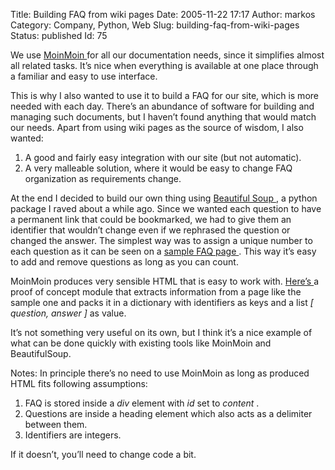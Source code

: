 Title: Building FAQ from wiki pages
Date: 2005-11-22 17:17
Author: markos
Category: Company, Python, Web
Slug: building-faq-from-wiki-pages
Status: published
Id: 75

<div>
 <p>
  We use
  <a href="http://moinmoin.wikiwikiweb.de/" title="MoinMoin's homepage">
   MoinMoin
  </a>
  for all our documentation needs, since it simplifies almost all related tasks. It’s nice when everything is available at one place through a familiar and easy to use interface.
 </p>
 <p>
  This is why I also wanted to use it to build a FAQ for our site, which is more needed with each day. There’s an abundance of software for building and managing such documents, but I haven’t found anything that would match our needs. Apart from using wiki pages as the source of wisdom, I also wanted:
 </p>
 <ol>
  <li>
   A good and fairly easy integration with our site (but not automatic).
  </li>
  <li>
   A very malleable solution, where it would be easy to change FAQ organization as requirements change.
  </li>
 </ol>
 <p>
  At the end I decided to build our own thing using
  <a href="http://www.crummy.com/software/BeautifulSoup/index.html">
   Beautiful Soup
  </a>
  , a python package I raved about a while ago. Since we wanted each question to have a permanent link that could be bookmarked, we had to give them an identifier that wouldn’t change even if we rephrased the question or changed the answer. The simplest way was to assign a unique number to each question as it can be seen on a
  <a href="http://markos.gaivo.net/examples/samplefaq/faq.html">
   sample FAQ page
  </a>
  . This way it’s easy to add and remove questions as long as you can count.
 </p>
 <p>
  MoinMoin produces very sensible HTML that is easy to work with.
  <a href="http://markos.gaivo.net/examples/samplefaq/faq.py">
   Here’s
  </a>
  a proof of concept module that extracts information from a page like the sample one and packs it in a dictionary with identifiers as keys and a list
  <em>
   [ question, answer ]
  </em>
  as value.
 </p>
 <p>
  It’s not something very useful on its own, but I think it’s a nice example of what can be done quickly with existing tools like MoinMoin and BeautifulSoup.
 </p>
 <p>
  Notes: In principle there’s no need to use MoinMoin as long as produced HTML fits following assumptions:
 </p>
 <ol>
  <li>
   FAQ is stored inside a
   <em>
    div
   </em>
   element with
   <em>
    id
   </em>
   set to
   <em>
    content
   </em>
   .
  </li>
  <li>
   Questions are inside a heading element which also acts as a delimiter between them.
  </li>
  <li>
   Identifiers are integers.
  </li>
 </ol>
 <p>
  If it doesn’t, you’ll need to change code a bit.
 </p>
</div>
